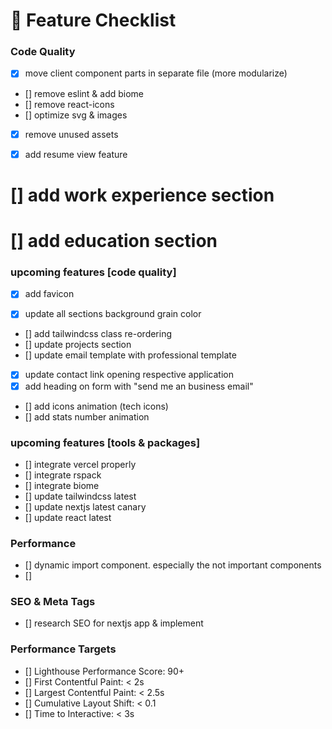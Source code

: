 # 🚀 Feature Checklist

### Code Quality

- [x] move client component parts in separate file (more modularize)
- [] remove eslint & add biome
- [] remove react-icons
- [] optimize svg & images
- [x] remove unused assets

- [x] add resume view feature

# [] add work experience section

# [] add education section

### upcoming features [code quality]

- [x] add favicon

- [x] update all sections background grain color

- [] add tailwindcss class re-ordering
- [] update projects section
- [] update email template with professional template
- [x] update contact link opening respective application
- [x] add heading on form with "send me an business email"
- [] add icons animation (tech icons)
- [] add stats number animation

### upcoming features [tools & packages]

- [] integrate vercel properly
- [] integrate rspack
- [] integrate biome
- [] update tailwindcss latest
- [] update nextjs latest canary
- [] update react latest

### Performance

- [] dynamic import component. especially the not important components
- []

### SEO & Meta Tags

- [] research SEO for nextjs app & implement

### Performance Targets

- [] Lighthouse Performance Score: 90+
- [] First Contentful Paint: < 2s
- [] Largest Contentful Paint: < 2.5s
- [] Cumulative Layout Shift: < 0.1
- [] Time to Interactive: < 3s
